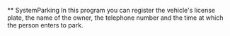 ** SystemParking
In this program you can register the vehicle's license plate, the name of the owner, the telephone number and the time at which the person enters to park.
